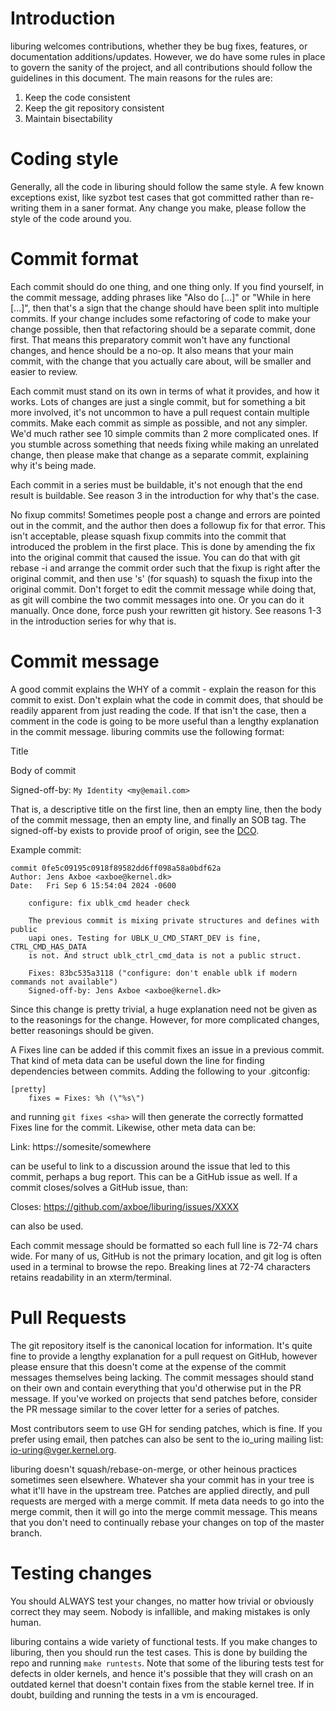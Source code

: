 Introduction
============

liburing welcomes contributions, whether they be bug fixes, features, or
documentation additions/updates. However, we do have some rules in place
to govern the sanity of the project, and all contributions should follow
the guidelines in this document. The main reasons for the rules are:

1) Keep the code consistent
2) Keep the git repository consistent
3) Maintain bisectability

Coding style
============

Generally, all the code in liburing should follow the same style. A few
known exceptions exist, like syzbot test cases that got committed rather
than re-writing them in a saner format. Any change you make, please
follow the style of the code around you.

Commit format
=============

Each commit should do one thing, and one thing only. If you find yourself,
in the commit message, adding phrases like "Also do [...]" or "While in
here [...]", then that's a sign that the change should have been split
into multiple commits. If your change includes some refactoring of code to
make your change possible, then that refactoring should be a separate
commit, done first. That means this preparatory commit won't have any
functional changes, and hence should be a no-op. It also means that your
main commit, with the change that you actually care about, will be smaller
and easier to review.

Each commit must stand on its own in terms of what it provides, and how it
works. Lots of changes are just a single commit, but for something a bit
more involved, it's not uncommon to have a pull request contain multiple
commits. Make each commit as simple as possible, and not any simpler. We'd
much rather see 10 simple commits than 2 more complicated ones. If you
stumble across something that needs fixing while making an unrelated
change, then please make that change as a separate commit, explaining why
it's being made.

Each commit in a series must be buildable, it's not enough that the end
result is buildable. See reason 3 in the introduction for why that's the
case.

No fixup commits! Sometimes people post a change and errors are pointed
out in the commit, and the author then does a followup fix for that
error. This isn't acceptable, please squash fixup commits into the
commit that introduced the problem in the first place. This is done by
amending the fix into the original commit that caused the issue. You can
do that with git rebase -i <sha> and arrange the commit order such that
the fixup is right after the original commit, and then use 's' (for
squash) to squash the fixup into the original commit. Don't forget to
edit the commit message while doing that, as git will combine the two
commit messages into one. Or you can do it manually. Once done, force
push your rewritten git history. See reasons 1-3 in the introduction
series for why that is.

Commit message
==============

A good commit explains the WHY of a commit - explain the reason for this
commit to exist. Don't explain what the code in commit does, that should
be readily apparent from just reading the code. If that isn't the case,
then a comment in the code is going to be more useful than a lengthy
explanation in the commit message. liburing commits use the following
format:

Title

Body of commit

Signed-off-by: ```My Identity <my@email.com>```

That is, a descriptive title on the first line, then an empty line, then
the body of the commit message, then an empty line, and finally an SOB
tag. The signed-off-by exists to provide proof of origin, see the
[DCO](https://developercertificate.org/).

Example commit:

```
commit 0fe5c09195c0918f89582dd6ff098a58a0bdf62a
Author: Jens Axboe <axboe@kernel.dk>
Date:   Fri Sep 6 15:54:04 2024 -0600

    configure: fix ublk_cmd header check
    
    The previous commit is mixing private structures and defines with public
    uapi ones. Testing for UBLK_U_CMD_START_DEV is fine, CTRL_CMD_HAS_DATA
    is not. And struct ublk_ctrl_cmd_data is not a public struct.
    
    Fixes: 83bc535a3118 ("configure: don't enable ublk if modern commands not available")
    Signed-off-by: Jens Axboe <axboe@kernel.dk>
```

Since this change is pretty trivial, a huge explanation need not be given
as to the reasonings for the change. However, for more complicated
changes, better reasonings should be given.

A Fixes line can be added if this commit fixes an issue in a previous
commit. That kind of meta data can be useful down the line for finding
dependencies between commits. Adding the following to your .gitconfig:

```
[pretty]
	fixes = Fixes: %h (\"%s\")
```

and running ```git fixes <sha>``` will then generate the correctly
formatted Fixes line for the commit. Likewise, other meta data can be:

Link: https://somesite/somewhere

can be useful to link to a discussion around the issue that led to this
commit, perhaps a bug report. This can be a GitHub issue as well. If a
commit closes/solves a GitHub issue, than:

Closes: https://github.com/axboe/liburing/issues/XXXX

can also be used.

Each commit message should be formatted so each full line is 72-74 chars
wide. For many of us, GitHub is not the primary location, and git log is
often used in a terminal to browse the repo. Breaking lines at 72-74
characters retains readability in an xterm/terminal.

Pull Requests
=============

The git repository itself is the canonical location for information. It's
quite fine to provide a lengthy explanation for a pull request on GitHub,
however please ensure that this doesn't come at the expense of the commit
messages themselves being lacking. The commit messages should stand on
their own and contain everything that you'd otherwise put in the PR
message. If you've worked on projects that send patches before, consider
the PR message similar to the cover letter for a series of patches.

Most contributors seem to use GH for sending patches, which is fine. If
you prefer using email, then patches can also be sent to the io_uring
mailing list: io-uring@vger.kernel.org.

liburing doesn't squash/rebase-on-merge, or other heinous practices
sometimes seen elsewhere. Whatever sha your commit has in your tree is
what it'll have in the upstream tree. Patches are applied directly, and
pull requests are merged with a merge commit. If meta data needs to go
into the merge commit, then it will go into the merge commit message.
This means that you don't need to continually rebase your changes on top
of the master branch.

Testing changes
===============

You should ALWAYS test your changes, no matter how trivial or obviously
correct they may seem. Nobody is infallible, and making mistakes is only
human.

liburing contains a wide variety of functional tests. If you make changes
to liburing, then you should run the test cases. This is done by building
the repo and running ```make runtests```. Note that some of the liburing
tests test for defects in older kernels, and hence it's possible that they
will crash on an outdated kernel that doesn't contain fixes from the
stable kernel tree. If in doubt, building and running the tests in a vm is
encouraged.
